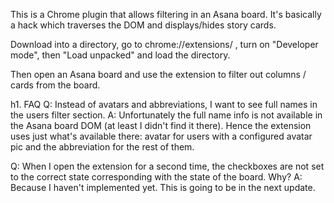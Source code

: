 This is a Chrome plugin that allows filtering in an Asana board. It's basically a hack which traverses the DOM and displays/hides story cards.

Download into a directory, go to chrome://extensions/ , turn on "Developer mode", then "Load unpacked" and load the directory.

Then open an Asana board and use the extension to filter out columns / cards from the board.

h1. FAQ
Q: Instead of avatars and abbreviations, I want to see full names in the users filter section.
A: Unfortunately the full name info is not available in the Asana board DOM (at least I didn't find it there). Hence the extension uses just what's available there: avatar for users with a configured avatar pic and the abbreviation for the rest of them.

Q: When I open the extension for a second time, the checkboxes are not set to the correct state corresponding with the state of the board. Why?
A: Because I haven't implemented yet. This is going to be in the next update.
